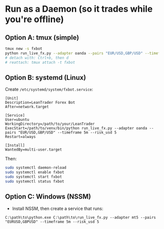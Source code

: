 
# Run as a Daemon (so it trades while you're offline)

## Option A: tmux (simple)
```bash
tmux new -s fxbot
python run_live_fx.py --adapter oanda --pairs "EUR/USD,GBP/USD" --timeframe 5m --risk_usd 5
# detach with: Ctrl+b, then d
# reattach: tmux attach -t fxbot
```

## Option B: systemd (Linux)
Create `/etc/systemd/system/fxbot.service`:
```
[Unit]
Description=LeanTrader Forex Bot
After=network.target

[Service]
User=ubuntu
WorkingDirectory=/path/to/your/LeanTrader
ExecStart=/path/to/venv/bin/python run_live_fx.py --adapter oanda --pairs "EUR/USD,GBP/USD" --timeframe 5m --risk_usd 5
Restart=always

[Install]
WantedBy=multi-user.target
```
Then:
```bash
sudo systemctl daemon-reload
sudo systemctl enable fxbot
sudo systemctl start fxbot
sudo systemctl status fxbot
```

## Option C: Windows (NSSM)
- Install NSSM, then create a service that runs:
```
C:\path\to\python.exe C:\path\to\run_live_fx.py --adapter mt5 --pairs "EURUSD,GBPUSD" --timeframe 5m --risk_usd 5
```
